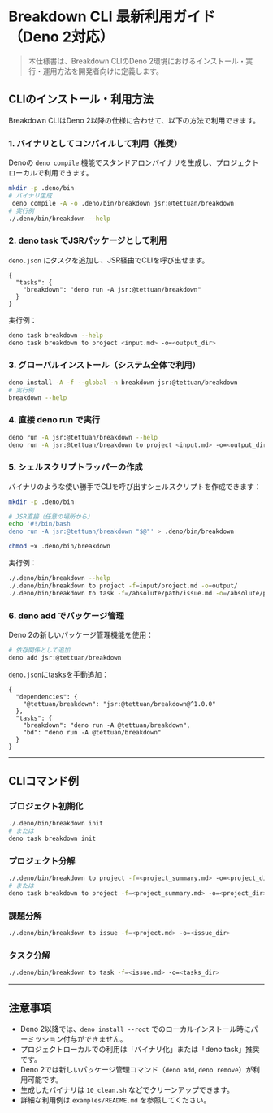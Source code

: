 # Breakdown CLI 最新利用ガイド（Deno 2対応）

> 本仕様書は、Breakdown CLIのDeno 2環境におけるインストール・実行・運用方法を開発者向けに定義します。

## CLIのインストール・利用方法

Breakdown CLIはDeno 2以降の仕様に合わせて、以下の方法で利用できます。

### 1. バイナリとしてコンパイルして利用（推奨）

Denoの `deno compile` 機能でスタンドアロンバイナリを生成し、プロジェクトローカルで利用できます。

```bash
mkdir -p .deno/bin
# バイナリ生成
 deno compile -A -o .deno/bin/breakdown jsr:@tettuan/breakdown
# 実行例
./.deno/bin/breakdown --help
```

### 2. deno task でJSRパッケージとして利用

`deno.json` にタスクを追加し、JSR経由でCLIを呼び出せます。

```jsonc
{
  "tasks": {
    "breakdown": "deno run -A jsr:@tettuan/breakdown"
  }
}
```

実行例：
```bash
deno task breakdown --help
deno task breakdown to project <input.md> -o=<output_dir>
```

### 3. グローバルインストール（システム全体で利用）

```bash
deno install -A -f --global -n breakdown jsr:@tettuan/breakdown
# 実行例
breakdown --help
```

### 4. 直接 deno run で実行

```bash
deno run -A jsr:@tettuan/breakdown --help
deno run -A jsr:@tettuan/breakdown to project <input.md> -o=<output_dir>
```

### 5. シェルスクリプトラッパーの作成

バイナリのような使い勝手でCLIを呼び出すシェルスクリプトを作成できます：

```bash
mkdir -p .deno/bin

# JSR直接（任意の場所から）
echo '#!/bin/bash
deno run -A jsr:@tettuan/breakdown "$@"' > .deno/bin/breakdown

chmod +x .deno/bin/breakdown
```

実行例：
```bash
./.deno/bin/breakdown --help
./.deno/bin/breakdown to project -f=input/project.md -o=output/
./.deno/bin/breakdown to task -f=/absolute/path/issue.md -o=/absolute/path/tasks/
```

### 6. deno add でパッケージ管理

Deno 2の新しいパッケージ管理機能を使用：

```bash
# 依存関係として追加
deno add jsr:@tettuan/breakdown
```

`deno.json`にtasksを手動追加：
```jsonc
{
  "dependencies": {
    "@tettuan/breakdown": "jsr:@tettuan/breakdown@^1.0.0"
  },
  "tasks": {
    "breakdown": "deno run -A @tettuan/breakdown",
    "bd": "deno run -A @tettuan/breakdown"
  }
}
```

---

## CLIコマンド例

### プロジェクト初期化
```bash
./.deno/bin/breakdown init
# または
deno task breakdown init
```

### プロジェクト分解
```bash
./.deno/bin/breakdown to project -f=<project_summary.md> -o=<project_dir>
# または
deno task breakdown to project -f=<project_summary.md> -o=<project_dir>
```

### 課題分解
```bash
./.deno/bin/breakdown to issue -f=<project.md> -o=<issue_dir>
```

### タスク分解
```bash
./.deno/bin/breakdown to task -f=<issue.md> -o=<tasks_dir>
```

---

## 注意事項
- Deno 2以降では、`deno install --root` でのローカルインストール時にパーミッション付与ができません。
- プロジェクトローカルでの利用は「バイナリ化」または「deno task」推奨です。
- Deno 2では新しいパッケージ管理コマンド（`deno add`, `deno remove`）が利用可能です。
- 生成したバイナリは `10_clean.sh` などでクリーンアップできます。
- 詳細な利用例は `examples/README.md` を参照してください。

